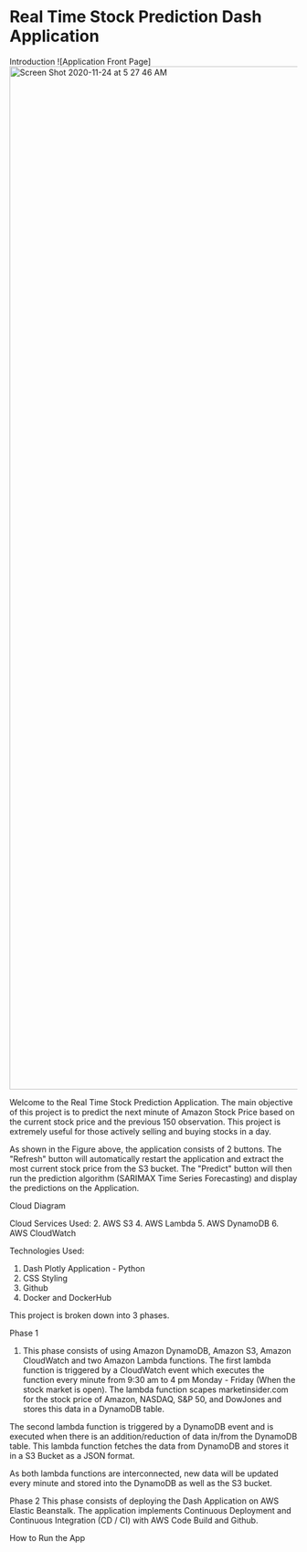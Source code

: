 # Real Time Stock Prediction Dash Application

Introduction
![Application Front Page]<img width="1792" alt="Screen Shot 2020-11-24 at 5 27 46 AM" src="https://user-images.githubusercontent.com/30974949/100028858-d5238d80-2e15-11eb-8c30-efa063e22b09.png">

Welcome to the Real Time Stock Prediction Application. The main objective of this project is to predict the next minute of Amazon Stock Price based on the current stock price and the previous 150 observation. This project is extremely useful for those actively selling and buying stocks in a day.

As shown in the Figure above, the application consists of 2 buttons. The "Refresh" button will automatically restart the application and extract the most current stock price from the S3 bucket. The "Predict" button will then run the prediction algorithm (SARIMAX Time Series Forecasting) and display the predictions on the Application.


Cloud Diagram



Cloud Services Used:
2. AWS S3
4. AWS Lambda
5. AWS DynamoDB
6. AWS CloudWatch

Technologies Used:
1. Dash Plotly Application - Python
2. CSS Styling
3. Github
4. Docker and DockerHub


This project is broken down into 3 phases.

Phase 1
1) This phase consists of using Amazon DynamoDB, Amazon S3, Amazon CloudWatch and two Amazon Lambda functions.
The first lambda function is triggered by a CloudWatch event which executes the function every minute from 9:30 am to 4 pm Monday - Friday (When the stock market is open). The lambda function scapes marketinsider.com for the stock price of Amazon, NASDAQ, S&P 50, and DowJones and stores this data in a DynamoDB table.

The second lambda function is triggered by a DynamoDB event and is executed when there is an addition/reduction of data in/from the DynamoDB table. This lambda function fetches the data from DynamoDB and stores it in a S3 Bucket as a JSON format.

As both lambda functions are interconnected, new data will be updated every minute and stored into the DynamoDB as well as the S3 bucket.

Phase 2
This phase consists of deploying the Dash Application on AWS Elastic Beanstalk. The application implements Continuous Deployment and Continuous Integration (CD / CI) with AWS Code Build and Github.



How to Run the App
